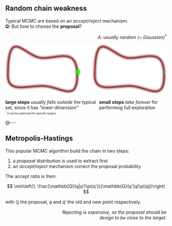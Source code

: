 ## Random chain <span class="hlight red">weakness</span>

Typical MCMC are based on an <em class="txtclr yellow">accept/reject</em>
mechanism.<br>
<strong>Q:</strong> But how to choose the <strong class="hlight
yellow">proposal</strong>?

<p style="text-align: right; font-style: italic">
    A: usually random (~ Gaussian)<sup>&dagger;</sup>
</p>

<img src="assets/metropolis-random.png" width="700">

<div style="display: flex; justify-content: space-evenly; margin-bottom: -20px">
<div style="flex-basis: 100%">
<p>
<strong>large steps</strong> usually <em class="txtclr red">falls outside</em>
the typical set, since it has <em class="txtclr blue">"lower dimension"</em>
</p>
</div>
<div>
<p>
<strong>small steps</strong> <em class="txtclr red">take forever</em> for
performing full exploration
</p>
</div>
</div>

<p style="font-size: 0.6em">
    <sup>&dagger;</sup> it can be optimized for specific targets
</p>

@---

## Metropolis-Hastings

This popular MCMC algorithm build the chain in two steps:

<ol>
<li>a <em class="txtclr yellow">proposal</em> distribution is used to extract first</li>
<li>an <em class="txtclr green">accept</em>/<em class="txtclr red">reject</em> mechanism correct the proposal probability</li>
</ol>

The accept ratio is then:

$$
\min\left(1, \frac{\mathbb{Q}(q|q')\pi(q')}{\mathbb{Q}(q'|q)\pi(q)}\right)
$$

with $\mathbb{Q}$ the proposal, $q$ and $q'$ the old and new point respectively.

<p style="text-align: right; margin-left: 34%">
<em>Rejecting is <em class="txtclr red">expensive</em>, so the proposal should be design to be close to the
target.</em>
</p>
